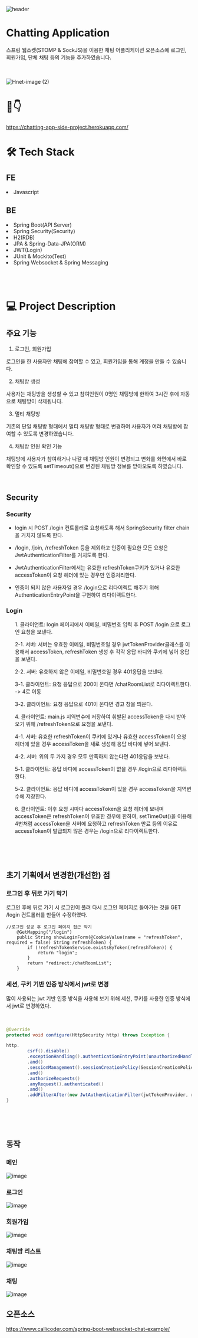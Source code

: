 
![header](https://capsule-render.vercel.app/api?type=waving&color=auto&height=300&section=header&text=Chatting%20App&fontSize=90)

# Chatting Application 
스프링 웹소켓(STOMP & SockJS)을 이용한 채팅 어플리케이션 오픈소스에 로그인, 회원가입, 단체 채팅 등의 기능을 추가하였습니다.<br><br><br>

![Hnet-image (2)](https://user-images.githubusercontent.com/60775067/172282991-fbdd843b-c1d9-4b0c-8eed-693f6d45fd5f.gif)


# 👀👇
https://chatting-app-side-project.herokuapp.com/




# 🛠 Tech Stack
## FE
<li>Javascript</li>

## BE
<li>Spring Boot(API Server)</li>
<li>Spring Security(Security)</li>
<li>H2(RDB)</li>
<li>JPA & Spring-Data-JPA(ORM)</li>
<li>JWT(Login)</li>
<li>JUnit & Mockito(Test)</li>
<li>Spring Websocket & Spring Messaging</li><br><br><br>


# 💻 Project Description
## 주요 기능
1. 로그인, 회원가입

로그인을 한 사용자만 채팅에 참여할 수 있고, 회원가입을 통해 계정을 만들 수 있습니다.

2. 채팅방 생성

사용자는 채팅방을 생성할 수 있고 참여인원이 0명인 채팅방에 한하여 3시간 후에 자동으로 채팅방이 삭제됩니다.

3. 멀티 채팅방

기존의 단일 채팅방 형태에서 멀티 채팅방 형태로 변경하여 사용자가 여러 채팅방에 참여할 수 있도록 변경하였습니다.

4. 채팅방 인원 확인 기능

채팅방에 사용자가 참여하거나 나갈 때 채팅방 인원이 변경되고 변화를 화면에서 바로 확인할 수 있도록 setTimeout()으로 변경된 채팅방 정보를 받아오도록 하였습니다.<br><br><br>

## Security
### Security
* login 시 POST /login 컨트롤러로 요청하도록 해서 SpringSecurity filter chain을 거치지 않도록 한다.

* /login, /join, /refreshToken 등을 제외하고 인증이 필요한 모든 요청은 JwtAuthenticationFilter를 거치도록 한다.

* JwtAuthenticationFilter에서는 유효한 refreshToken쿠키가 있거나 유효한 accessToken이 요청 헤더에 있는 경우만 인증처리한다.

* 인증이 되지 않은 사용자일 경우 /login으로 리다이렉트 해주기 위해 AuthenticationEntryPoint을 구현하여 리다이렉트한다.

### Login
<ul>1. 클라이언트: login 페이지에서 이메일, 비밀번호 입력 후 POST /login 으로 로그인 요청을 보낸다.</ul>

<ul>2-1. 서버: 서버는 유효한 이메일, 비밀번호일 경우 jwtTokenProvider클래스를 이용해서 accessToken, refreshToken 생성 후 각각 응답 바디와 쿠키에 넣어 응답을 보낸다.</ul>

<ul>2-2. 서버: 유효하지 않은 이메일, 비밀번호일 경우 401응답을 보낸다. </ul>

<ul>3-1. 클라이언트: 요청 응답으로 200이 온다면 /chatRoomList로 리다이렉트한다. -> 4로 이동</ul>

<ul>3-2. 클라이언트: 요청 응답으로 401이 온다면 경고 창을 띄운다.</ul>

<ul>4. 클라이언트: main.js 지역변수에 저장하여 휘발된 accessToken을 다시 받아 오기 위해 /refreshToken으로 요청을 보낸다.</ul>

<ul>4-1. 서버: 유효한 refreshToken이 쿠키에 있거나 유효한 accessToken이 요청 헤더에 있을 경우 accessToken을 새로 생성해 응답 바디에 넣어 보낸다.</ul>

<ul>4-2. 서버: 위의 두 가지 경우 모두 만족하지 않는다면 401응답을 보낸다.</ul>

<ul>5-1. 클라이언트: 응답 바디에 accessToken이 없을 경우 /login으로 리다이렉트 한다.</ul>

<ul>5-2. 클라이언트: 응답 바디에 accessToken이 있을 경우 accessToken을 지역변수에 저장한다.</ul>

<ul>6. 클라이언트: 이후 요청 시마다 accessToken을 요청 헤더에 보내며 accessToken은 refreshToken이 유효한 경우에 한하여, setTimeOut()을 이용해 4번처럼 accessToken을 서버에 요청하고 refreshToken 만료 등의 이유로 accessToken이 발급되지 않은 경우는 /login으로 리다이렉트한다. </ul><br><br><br>

## 초기 기획에서 변경한(개선한) 점
### 로그인 후 뒤로 가기 막기
로그인 후에 뒤로 가기 시 로그인이 풀려 다시 로그인 페이지로 돌아가는 것을 GET /login 컨트롤러를 만들어 수정하였다.
```
//로그인 성공 후 로그인 페이지 접근 막기
    @GetMapping("/login")
    public String showLoginForm(@CookieValue(name = "refreshToken", required = false) String refreshToken) {
        if (!refreshTokenService.existsByToken(refreshToken)) {
            return "login";
        }
        return "redirect:/chatRoomList";
    }
```
### 세션, 쿠키 기반 인증 방식에서 jwt로 변경
많이 사용되는 jwt 기반 인증 방식을 사용해 보기 위해 세션, 쿠키를 사용한 인증 방식에서 jwt로 변경하였다.<br><br><br>
```java
@Override
protected void configure(HttpSecurity http) throws Exception {

http.
        csrf().disable()
        .exceptionHandling().authenticationEntryPoint(unauthorizedHandler())
        .and()
        .sessionManagement().sessionCreationPolicy(SessionCreationPolicy.STATELESS)
        .and()
        .authorizeRequests()
        .anyRequest().authenticated()
        .and()
        .addFilterAfter(new JwtAuthenticationFilter(jwtTokenProvider, refreshTokenService), UsernamePasswordAuthenticationFilter.class);
}
```

<br><br><br>
## 동작
### 메인
![image](https://user-images.githubusercontent.com/60775067/137299981-e4d61991-a8ff-4fb4-8309-fa05d5b48c34.png)


### 로그인
![image](https://user-images.githubusercontent.com/60775067/137300080-b4ebf9cc-9e3f-4d56-ab4a-be818f054e62.png)


### 회원가입
![image](https://user-images.githubusercontent.com/60775067/137300135-ac55e97f-d207-4610-a64c-a0cd11b1b0f9.png)

### 채팅방 리스트
![image](https://user-images.githubusercontent.com/60775067/137300353-b0208d5c-817e-4a1c-8f65-8e30e52df004.png)


### 채팅
![image](https://user-images.githubusercontent.com/60775067/137300406-5170b4f2-c753-4d54-a093-dce556125e25.png)



## 오픈소스
https://www.callicoder.com/spring-boot-websocket-chat-example/
